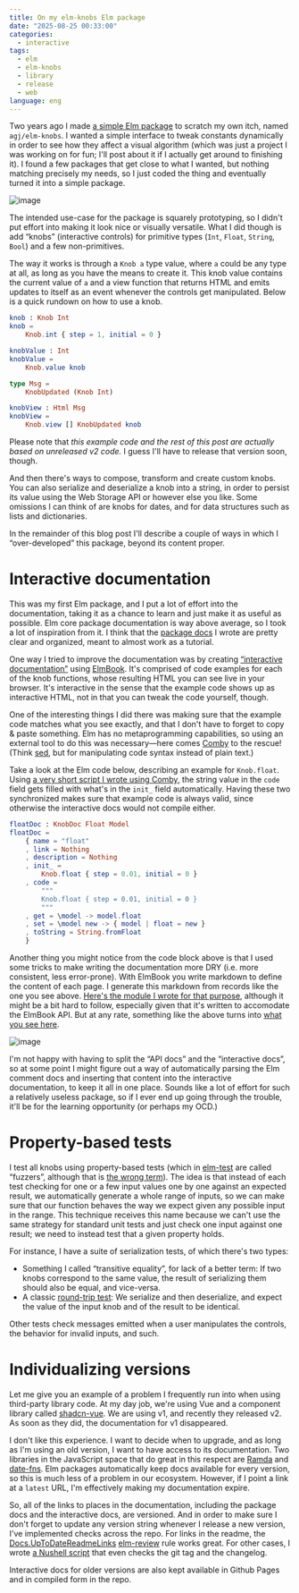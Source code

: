 ```yaml
---
title: On my elm-knobs Elm package
date: "2025-08-25 00:33:00"
categories:
  - interactive
tags:
  - elm
  - elm-knobs
  - library
  - release
  - web
language: eng
---
```


Two years ago I made [a simple Elm package](https://elm.dmy.fr/packages/agj/elm-knobs/latest/) to scratch my own itch, named `agj/elm-knobs`. I wanted a simple interface to tweak constants dynamically in order to see how they affect a visual algorithm (which was just a project I was working on for fun; I'll post about it if I actually get around to finishing it). I found a few packages that get close to what I wanted, but nothing matching precisely my needs, so I just coded the thing and eventually turned it into a simple package.

![image](/files/2025/08-on-my-elm-knobs-elm-package/elm-knobs-screenshot.png "Screenshot of the “polygon” elm-knobs example.")

The intended use-case for the package is squarely prototyping, so I didn't put effort into making it look nice or visually versatile. What I did though is add “knobs” (interactive controls) for primitive types (`Int`, `Float`, `String`, `Bool`) and a few non-primitives.

The way it works is through a `Knob a` type value, where `a` could be any type at all, as long as you have the means to create it. This knob value contains the current value of `a` and a view function that returns HTML and emits updates to itself as an event whenever the controls get manipulated. Below is a quick rundown on how to use a knob.

```elm
knob : Knob Int
knob =
    Knob.int { step = 1, initial = 0 }

knobValue : Int
knobValue =
    Knob.value knob

type Msg =
    KnobUpdated (Knob Int)

knobView : Html Msg
knobView =
    Knob.view [] KnobUpdated knob
```

Please note that _this example code and the rest of this post are actually based on unreleased v2 code._ I guess I'll have to release that version soon, though.

And then there's ways to compose, transform and create custom knobs. You can also serialize and deserialize a knob into a string, in order to persist its value using the Web Storage API or however else you like. Some omissions I can think of are knobs for dates, and for data structures such as lists and dictionaries.

In the remainder of this blog post I'll describe a couple of ways in which I “over-developed” this package, beyond its content proper.

# Interactive documentation

This was my first Elm package, and I put a lot of effort into the documentation, taking it as a chance to learn and just make it as useful as possible. Elm core package documentation is way above average, so I took a lot of inspiration from it. I think that the [package docs](https://elm.dmy.fr/packages/agj/elm-knobs/1.2.0/Knob) I wrote are pretty clear and organized, meant to almost work as a tutorial.

One way I tried to improve the documentation was by creating [“interactive documentation”](https://agj.github.io/elm-knobs/) using [ElmBook](https://github.com/dtwrks/elm-book). It's comprised of code examples for each of the knob functions, whose resulting HTML you can see live in your browser. It's interactive in the sense that the example code shows up as interactive HTML, not in that you can tweak the code yourself, though.

One of the interesting things I did there was making sure that the example code matches what you see exactly, and that I don't have to forget to copy & paste something. Elm has no metaprogramming capabilities, so using an external tool to do this was necessary—here comes [Comby](https://comby.dev/) to the rescue! (Think [sed](https://en.wikipedia.org/wiki/Sed), but for manipulating code syntax instead of plain text.)

Take a look at the Elm code below, describing an example for `Knob.float`. Using [a very short script I wrote using Comby](https://github.com/agj/elm-knobs/blob/d0acf8c5a3d97ef714185e3f090bb33cda988ea1/scripts/update-example-code-strings.nu), the string value in the `code` field gets filled with what's in the `init_` field automatically. Having these two synchronized makes sure that example code is always valid, since otherwise the interactive docs would not compile either.

```elm
floatDoc : KnobDoc Float Model
floatDoc =
    { name = "float"
    , link = Nothing
    , description = Nothing
    , init_ =
        Knob.float { step = 0.01, initial = 0 }
    , code =
        """
        Knob.float { step = 0.01, initial = 0 }
        """
    , get = \model -> model.float
    , set = \model new -> { model | float = new }
    , toString = String.fromFloat
    }
```

Another thing you might notice from the code block above is that I used some tricks to make writing the documentation more DRY (i.e. more consistent, less error-prone). With ElmBook you write markdown to define the content of each page. I generate this markdown from records like the one you see above. [Here's the module I wrote for that purpose](https://github.com/agj/elm-knobs/blob/d0acf8c5a3d97ef714185e3f090bb33cda988ea1/interactive-docs/src/KnobDoc.elm), although it might be a bit hard to follow, especially given that it's written to accomodate the ElmBook API. But at any rate, something like the above turns into [what you see here](https://agj.github.io/elm-knobs/1.2.0/#/knob-examples/number).

![image](/files/2025/08-on-my-elm-knobs-elm-package/elm-knobs-intdoc-float.png "Screenshot of the above code as rendered in the interactive docs.")

I'm not happy with having to split the “API docs” and the “interactive docs”, so at some point I might figure out a way of automatically parsing the Elm comment docs and inserting that content into the interactive documentation, to keep it all in one place. Sounds like a lot of effort for such a relatively useless package, so if I ever end up going through the trouble, it'll be for the learning opportunity (or perhaps my OCD.)

# Property-based tests

I test all knobs using property-based tests (which in [elm-test](https://github.com/elm-explorations/test) are called “fuzzers”, although that is [the wrong term](https://en.wikipedia.org/wiki/Fuzzing)). The idea is that instead of each test checking for one or a few input values one by one against an expected result, we automatically generate a whole range of inputs, so we can make sure that our function behaves the way we expect given any possible input in the range. This technique receives this name because we can't use the same strategy for standard unit tests and just check one input against one result; we need to instead test that a given property holds.

For instance, I have a suite of serialization tests, of which there's two types:

- Something I called “transitive equality”, for lack of a better term: If two knobs correspond to the same value, the result of serializing them should also be equal, and vice-versa.
- A classic [round-trip test](https://fsharpforfunandprofit.com/posts/property-based-testing-3/#inverseRev): We serialize and then deserialize, and expect the value of the input knob and of the result to be identical.

Other tests check messages emitted when a user manipulates the controls, the behavior for invalid inputs, and such.

# Individualizing versions

Let me give you an example of a problem I frequently run into when using third-party library code. At my day job, we're using Vue and a component library called [shadcn-vue](https://www.shadcn-vue.com/). We are using v1, and recently they released v2. As soon as they did, the documentation for v1 disappeared.

I don't like this experience. I want to decide when to upgrade, and as long as I'm using an old version, I want to have access to its documentation. Two libraries in the JavaScript space that do great in this respect are [Ramda](https://ramdajs.com/) and [date-fns](https://date-fns.org/docs/). Elm packages automatically keep docs available for every version, so this is much less of a problem in our ecosystem. However, if I point a link at a `latest` URL, I'm effectively making my documentation expire.

So, all of the links to places in the documentation, including the package docs and the interactive docs, are versioned. And in order to make sure I don't forget to update any version string whenever I release a new version, I've implemented checks across the repo. For links in the readme, the [Docs.UpToDateReadmeLinks](https://package.elm-lang.org/packages/jfmengels/elm-review-documentation/2.0.4/Docs-UpToDateReadmeLinks/) [elm-review](https://github.com/jfmengels/node-elm-review) rule works great. For other cases, I wrote [a Nushell script](https://github.com/agj/elm-knobs/blob/d0acf8c5a3d97ef714185e3f090bb33cda988ea1/scripts/check-version.nu) that even checks the git tag and the changelog.

Interactive docs for older versions are also kept available in Github Pages and in compiled form in the repo.
